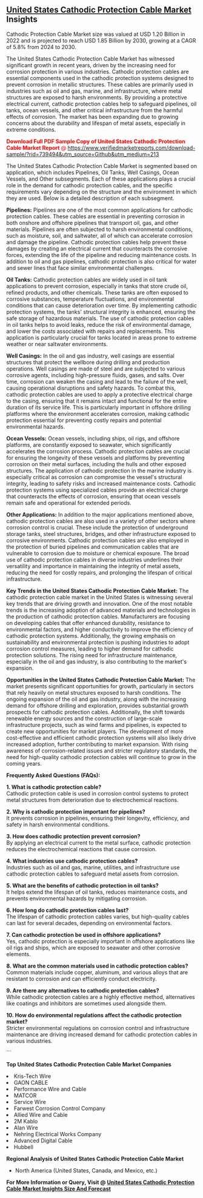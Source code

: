 <h2><a href="https://www.verifiedmarketreports.com/download-sample/?rid=739494&amp;utm_source=Github&amp;utm_medium=213" target="_blank">United States Cathodic Protection Cable Market</a> Insights</h2><p>Cathodic Protection Cable Market size was valued at USD 1.20 Billion in 2022 and is projected to reach USD 1.85 Billion by 2030, growing at a CAGR of 5.8% from 2024 to 2030.</p><p><p>The United States Cathodic Protection Cable Market has witnessed significant growth in recent years, driven by the increasing need for corrosion protection in various industries. Cathodic protection cables are essential components used in the cathodic protection systems designed to prevent corrosion in metallic structures. These cables are primarily used in industries such as oil and gas, marine, and infrastructure, where metal structures are exposed to harsh environments. By providing a protective electrical current, cathodic protection cables help to safeguard pipelines, oil tanks, ocean vessels, and other critical infrastructure from the harmful effects of corrosion. The market has been expanding due to growing concerns about the durability and lifespan of metal assets, especially in extreme conditions. <p><span class=""><span style="color: #ff0000;"><strong>Download Full PDF Sample Copy of United States Cathodic Protection Cable Market Report</strong> @ </span><a href="https://www.verifiedmarketreports.com/download-sample/?rid=739494&amp;utm_source=Github&amp;utm_medium=213" target="_blank">https://www.verifiedmarketreports.com/download-sample/?rid=739494&amp;utm_source=Github&amp;utm_medium=213</a></span></p></p><p>The United States Cathodic Protection Cable Market is segmented based on application, which includes Pipelines, Oil Tanks, Well Casings, Ocean Vessels, and Other subsegments. Each of these applications plays a crucial role in the demand for cathodic protection cables, and the specific requirements vary depending on the structure and the environment in which they are used. Below is a detailed description of each subsegment.</p><p><strong>Pipelines:</strong> Pipelines are one of the most common applications for cathodic protection cables. These cables are essential in preventing corrosion in both onshore and offshore pipelines that transport oil, gas, and other materials. Pipelines are often subjected to harsh environmental conditions, such as moisture, soil, and saltwater, all of which can accelerate corrosion and damage the pipeline. Cathodic protection cables help prevent these damages by creating an electrical current that counteracts the corrosive forces, extending the life of the pipeline and reducing maintenance costs. In addition to oil and gas pipelines, cathodic protection is also critical for water and sewer lines that face similar environmental challenges.</p><p><strong>Oil Tanks:</strong> Cathodic protection cables are widely used in oil tank applications to prevent corrosion, especially in tanks that store crude oil, refined products, and other chemicals. These tanks are often exposed to corrosive substances, temperature fluctuations, and environmental conditions that can cause deterioration over time. By implementing cathodic protection systems, the tanks' structural integrity is enhanced, ensuring the safe storage of hazardous materials. The use of cathodic protection cables in oil tanks helps to avoid leaks, reduce the risk of environmental damage, and lower the costs associated with repairs and replacements. This application is particularly crucial for tanks located in areas prone to extreme weather or near saltwater environments.</p><p><strong>Well Casings:</strong> In the oil and gas industry, well casings are essential structures that protect the wellbore during drilling and production operations. Well casings are made of steel and are subjected to various corrosive agents, including high-pressure fluids, gases, and salts. Over time, corrosion can weaken the casing and lead to the failure of the well, causing operational disruptions and safety hazards. To combat this, cathodic protection cables are used to apply a protective electrical charge to the casing, ensuring that it remains intact and functional for the entire duration of its service life. This is particularly important in offshore drilling platforms where the environment accelerates corrosion, making cathodic protection essential for preventing costly repairs and potential environmental hazards.</p><p><strong>Ocean Vessels:</strong> Ocean vessels, including ships, oil rigs, and offshore platforms, are constantly exposed to seawater, which significantly accelerates the corrosion process. Cathodic protection cables are crucial for ensuring the longevity of these vessels and platforms by preventing corrosion on their metal surfaces, including the hulls and other exposed structures. The application of cathodic protection in the marine industry is especially critical as corrosion can compromise the vessel's structural integrity, leading to safety risks and increased maintenance costs. Cathodic protection systems using specialized cables provide an electrical charge that counteracts the effects of corrosion, ensuring that ocean vessels remain safe and operational for extended periods.</p><p><strong>Other Applications:</strong> In addition to the major applications mentioned above, cathodic protection cables are also used in a variety of other sectors where corrosion control is crucial. These include the protection of underground storage tanks, steel structures, bridges, and other infrastructure exposed to corrosive environments. Cathodic protection cables are also employed in the protection of buried pipelines and communication cables that are vulnerable to corrosion due to moisture or chemical exposure. The broad use of cathodic protection cables in diverse industries underlines their versatility and importance in maintaining the integrity of metal assets, reducing the need for costly repairs, and prolonging the lifespan of critical infrastructure.</p><p><strong>Key Trends in the United States Cathodic Protection Cable Market:</strong> The cathodic protection cable market in the United States is witnessing several key trends that are driving growth and innovation. One of the most notable trends is the increasing adoption of advanced materials and technologies in the production of cathodic protection cables. Manufacturers are focusing on developing cables that offer enhanced durability, resistance to environmental factors, and higher conductivity to improve the efficiency of cathodic protection systems. Additionally, the growing emphasis on sustainability and environmental protection is pushing industries to adopt corrosion control measures, leading to higher demand for cathodic protection solutions. The rising need for infrastructure maintenance, especially in the oil and gas industry, is also contributing to the market's expansion.</p><p><strong>Opportunities in the United States Cathodic Protection Cable Market:</strong> The market presents significant opportunities for growth, particularly in sectors that rely heavily on metal structures exposed to harsh conditions. The ongoing expansion of the oil and gas industry, along with the increasing demand for offshore drilling and exploration, provides substantial growth prospects for cathodic protection cables. Additionally, the shift towards renewable energy sources and the construction of large-scale infrastructure projects, such as wind farms and pipelines, is expected to create new opportunities for market players. The development of more cost-effective and efficient cathodic protection systems will also likely drive increased adoption, further contributing to market expansion. With rising awareness of corrosion-related issues and stricter regulatory standards, the need for high-quality cathodic protection cables will continue to grow in the coming years.</p><p><strong>Frequently Asked Questions (FAQs):</strong></p><p><strong>1. What is cathodic protection cable?</strong><br> Cathodic protection cable is used in corrosion control systems to protect metal structures from deterioration due to electrochemical reactions.</p><p><strong>2. Why is cathodic protection important for pipelines?</strong><br> It prevents corrosion in pipelines, ensuring their longevity, efficiency, and safety in harsh environmental conditions.</p><p><strong>3. How does cathodic protection prevent corrosion?</strong><br> By applying an electrical current to the metal surface, cathodic protection reduces the electrochemical reactions that cause corrosion.</p><p><strong>4. What industries use cathodic protection cables?</strong><br> Industries such as oil and gas, marine, utilities, and infrastructure use cathodic protection cables to safeguard metal assets from corrosion.</p><p><strong>5. What are the benefits of cathodic protection in oil tanks?</strong><br> It helps extend the lifespan of oil tanks, reduces maintenance costs, and prevents environmental hazards by mitigating corrosion.</p><p><strong>6. How long do cathodic protection cables last?</strong><br> The lifespan of cathodic protection cables varies, but high-quality cables can last for several decades, depending on environmental factors.</p><p><strong>7. Can cathodic protection be used in offshore applications?</strong><br> Yes, cathodic protection is especially important in offshore applications like oil rigs and ships, which are exposed to seawater and other corrosive elements.</p><p><strong>8. What are the common materials used in cathodic protection cables?</strong><br> Common materials include copper, aluminum, and various alloys that are resistant to corrosion and can efficiently conduct electricity.</p><p><strong>9. Are there any alternatives to cathodic protection cables?</strong><br> While cathodic protection cables are a highly effective method, alternatives like coatings and inhibitors are sometimes used alongside them.</p><p><strong>10. How do environmental regulations affect the cathodic protection market?</strong><br> Stricter environmental regulations on corrosion control and infrastructure maintenance are driving increased demand for cathodic protection cables in various industries.</p>```</p><p><strong>Top United States Cathodic Protection Cable Market Companies</strong></p><div data-test-id=""><p><li>Kris-Tech Wire</li><li> GAON CABLE</li><li> Performance Wire and Cable</li><li> MATCOR</li><li> Service Wire</li><li> Farwest Corrosion Control Company</li><li> Allied Wire and Cable</li><li> 2M Kablo</li><li> Alan Wire</li><li> Nehring Electrical Works Company</li><li> Advanced Digital Cable</li><li> Hubbell</li></p><div><strong>Regional Analysis of&nbsp;United States Cathodic Protection Cable Market</strong></div><ul><li dir="ltr"><p dir="ltr">North America&nbsp;(United States, Canada, and Mexico, etc.)</p></li></ul><p><strong>For More Information or Query, Visit @&nbsp;</strong><strong><a href="https://www.verifiedmarketreports.com/product/cathodic-protection-cable-market/?utm_source=Github&amp;utm_medium=213" target="_blank">United States Cathodic Protection Cable Market Insights Size And Forecast</a></strong></p></div>
